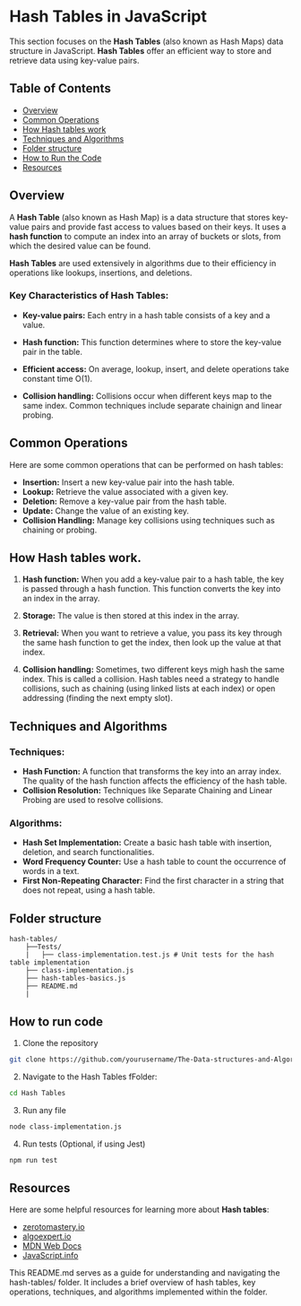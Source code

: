 # Hash Tables in JavaScript

This section focuses on the **Hash Tables** (also known as Hash Maps) data structure in JavaScript. **Hash Tables** offer an efficient way to store and retrieve data using key-value pairs.

## Table of Contents

- [Overview](#overview)
- [Common Operations](#data-structures-covered)
- [How Hash tables work](#How-hash-tables-work)
- [Techniques and Algorithms](#algorithms)
- [Folder structure](#folder-structure)
- [How to Run the Code](#how-to-use)
- [Resources](#resources)

## Overview

A **Hash Table** (also known as Hash Map) is a data structure that stores key-value pairs and provide fast access to values based on their keys. It uses a **hash function** to compute an index into an array of buckets or slots, from which the desired value can be found.

**Hash Tables** are used extensively in algorithms due to their efficiency in operations like lookups, insertions, and deletions.

### Key Characteristics of Hash Tables:

- **Key-value pairs:** Each entry in a hash table consists of a key and a value.

- **Hash function:** This function determines where to store the key-value pair in the table.

- **Efficient access:** On average, lookup, insert, and delete operations take constant time O(1).

- **Collision handling:** Collisions occur when different keys map to the same index. Common techniques include separate chainign and linear probing.

## Common Operations

Here are some common operations that can be performed on hash tables:

- **Insertion:** Insert a new key-value pair into the hash table.
- **Lookup:** Retrieve the value associated with a given key.
- **Deletion:** Remove a key-value pair from the hash table.
- **Update:** Change the value of an existing key.
- **Collision Handling:** Manage key collisions using techniques such as chaining or probing.

## How Hash tables work.

1. **Hash function:** When you add a key-value pair to a hash table, the key is passed through a hash function. This function converts the key into an index in the array.

2. **Storage:** The value is then stored at this index in the array.

3. **Retrieval:** When you want to retrieve a value, you pass its key through the same hash function to get the index, then look up the value at that index.

4. **Collision handling:** Sometimes, two different keys migh hash the same index. This is called a collision. Hash tables need a strategy to handle collisions, such as chaining (using linked lists at each index) or open addressing (finding the next empty slot).

## Techniques and Algorithms

### Techniques:

- **Hash Function:** A function that transforms the key into an array index. The quality of the hash function affects the efficiency of the hash table.
- **Collision Resolution:** Techniques like Separate Chaining and Linear Probing are used to resolve collisions.

### Algorithms:

- **Hash Set Implementation:** Create a basic hash table with insertion, deletion, and search functionalities.
- **Word Frequency Counter:** Use a hash table to count the occurrence of words in a text.
- **First Non-Repeating Character:** Find the first character in a string that does not repeat, using a hash table.

## Folder structure

```
hash-tables/
    ├──Tests/
    |   ├── class-implementation.test.js # Unit tests for the hash table implementation
    ├── class-implementation.js
    ├── hash-tables-basics.js
    ├── README.md
    |
```

## How to run code

1. Clone the repository

```sh
git clone https://github.com/yourusername/The-Data-structures-and-Algorithms-in-JavaScript.git
```

2. Navigate to the Hash Tables fFolder:

```sh
cd Hash Tables
```

3. Run any file

```sh
node class-implementation.js
```

4. Run tests (Optional, if using Jest)

```sh
npm run test
```

## Resources

Here are some helpful resources for learning more about **Hash tables**:

- [zerotomastery.io](https://zerotomastery.io/)
- [algoexpert.io](https://algoexpert.io/)
- [MDN Web Docs](https://developer.mozilla.org/en-US/)
- [JavaScript.info](https://javascript.info/)

This README.md serves as a guide for understanding and navigating the hash-tables/ folder. It includes a brief overview of hash tables, key operations, techniques, and algorithms implemented within the folder.
